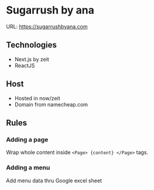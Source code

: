 # Sugarrush by ana
URL: https://sugarrushbyana.com

## Technologies
* Next.js by zeit
* ReactJS

## Host
* Hosted in now/zeit
* Domain from namecheap.com

## Rules
### Adding a page
Wrap whole content inside `<Page> {content} </Page>` tags.

### Adding a menu
Add menu data thru Google excel sheet

